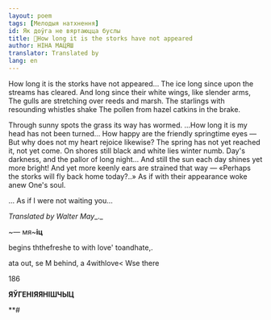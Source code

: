 ```yaml
---
layout: poem
tags: [Мелодыя натхнення]
id: Як доўга не вяртаюцца буслы
title: 🚧How long it is the storks have not appeared 
author: НІНА МАЦЯШ
translator: Translated by 
lang: en
---
```



 
How long it is the storks have not appeared... The ice long since upon the streams has cleared. And long since their white wings, like slender arms, The gulls are stretching over reeds and marsh. The starlings with resounding whistles shake The pollen from hazel catkins in the brake.

Through sunny spots the grass its way has wormed. ...How long it is my head has not been turned... How happy are the friendly springtime eyes — But why does not my heart rejoice likewise? The spring has not yet reached it, not yet come. On shores still black and white lies winter numb. Day's darkness, and the pallor of long night... And still the sun each day shines yet more bright! And yet more keenly ears are strained that way — «Perhaps the storks will fly back home today?..» As if with their appearance woke anew One's soul.

... As if I were not waiting you...

_Translated by Walter May__._

~— мя~**іц**

  
  

begins ththefreshe to with love' toandhate,.

ata out, se M behind, a 4withlove< Wse there

  

 186

**ЯЎГЕНІЯЯНІШЧЫЦ**

**#
